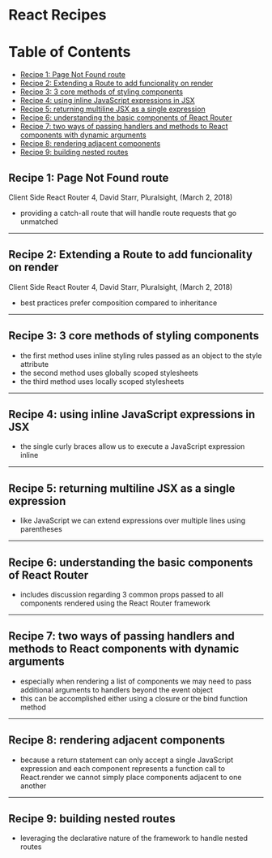 # React Recipes

# Table of Contents
  - [Recipe 1: Page Not Found route](#recipe-1-page-not-found-route)
  - [Recipe 2: Extending a Route to add funcionality on render](#recipe-2-extending-a-route-to-add-funcionality-on-render)
  - [Recipe 3: 3 core methods of styling components](#recipe-3-3-core-methods-of-styling-components)
  - [Recipe 4: using inline JavaScript expressions in JSX](#recipe-4-using-inline-javascript-expressions-in-jsx)
  - [Recipe 5: returning multiline JSX as a single expression](#recipe-5-returning-multiline-jsx-as-a-single-expression)
  - [Recipe 6: understanding the basic components of React Router](#recipe-6-understanding-the-basic-components-of-react-router)
  - [Recipe 7: two ways of passing handlers and methods to React components with dynamic arguments](#recipe-7-two-ways-of-passing-handlers-and-methods-to-react-components-with-dynamic-arguments)
  - [Recipe 8: rendering adjacent components](#recipe-8-rendering-adjacent-components)
  - [Recipe 9: building nested routes](#recipe-9-building-nested-routes)


## Recipe 1: Page Not Found route
Client Side React Router 4, David Starr, Pluralsight, (March 2, 2018)  
- providing a catch-all route that will handle route requests that go unmatched

---

## Recipe 2: Extending a Route to add funcionality on render
Client Side React Router 4, David Starr, Pluralsight, (March 2, 2018)  
- best practices prefer composition compared to inheritance

---

## Recipe 3: 3 core methods of styling components
- the first method uses inline styling rules passed as an object to the style attribute
- the second method uses globally scoped stylesheets
- the third method uses locally scoped stylesheets

---

## Recipe 4: using inline JavaScript expressions in JSX
- the single curly braces allow us to execute a JavaScript expression inline

---

## Recipe 5: returning multiline JSX as a single expression
- like JavaScript we can extend expressions over multiple lines using parentheses

---

## Recipe 6: understanding the basic components of React Router
- includes discussion regarding 3 common props passed to all components rendered using
the React Router framework

---

## Recipe 7: two ways of passing handlers and methods to React components with dynamic arguments
- especially when rendering a list of components we may need to pass additional arguments to
handlers beyond the event object
- this can be accomplished either using a closure or the bind function method

---

## Recipe 8: rendering adjacent components
- because a return statement can only accept a single JavaScript expression and each component
represents a function call to React.render we cannot simply place components adjacent to one another

---

## Recipe 9: building nested routes
- leveraging the declarative nature of the framework to handle nested routes